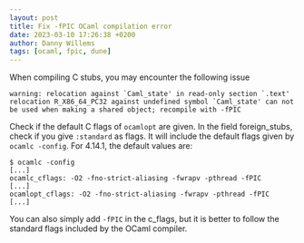 ```yaml
---
layout: post
title: Fix -fPIC OCaml compilation error
date: 2023-03-10 17:26:38 +0200
author: Danny Willems
tags: [ocaml, fpic, dune]
---
```


When compiling C stubs, you may encounter the following issue

```
warning: relocation against `Caml_state' in read-only section `.text'
relocation R_X86_64_PC32 against undefined symbol `Caml_state' can not be used when making a shared object; recompile with -fPIC
```

Check if the default C flags of `ocamlopt` are given. In the field foreign_stubs, check if you give `:standard` as flags.
It will include the default flags given by `ocamlc -config`. For 4.14.1, the default values are:

```
$ ocamlc -config
[...]
ocamlc_cflags: -O2 -fno-strict-aliasing -fwrapv -pthread -fPIC
[...]
ocamlopt_cflags: -O2 -fno-strict-aliasing -fwrapv -pthread -fPIC
[...]
```

You can also simply add `-fPIC` in the c_flags, but it is better to follow the
standard flags included by the OCaml compiler.
